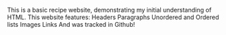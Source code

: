 This is a basic recipe website, demonstrating my initial understanding of HTML.
This website features:
    Headers
    Paragraphs
    Unordered and Ordered lists
    Images
    Links
And was tracked in Github!
